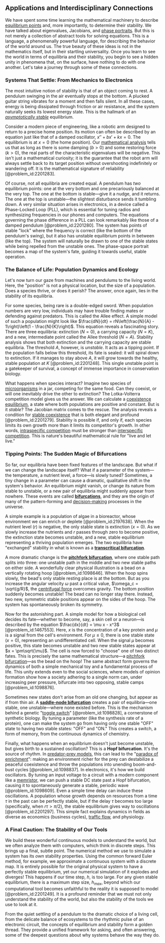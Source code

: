 ## Applications and Interdisciplinary Connections

We have spent some time learning the mathematical machinery to describe [equilibrium points](@article_id:167009) and, more importantly, to determine their stability. We have talked about eigenvalues, Jacobians, and [phase portraits](@article_id:172220). But this is not merely a collection of abstract tools for solving equations. This is a language, a phenomenally powerful language, for describing the behavior of the world around us. The true beauty of these ideas is not in the mathematics itself, but in their startling universality. Once you learn to see the world in terms of equilibria and their stability, you begin to see a hidden unity in phenomena that, on the surface, have nothing to do with one another. Let's take a journey through some of these connections.

### Systems That Settle: From Mechanics to Electronics

The most intuitive notion of stability is that of an object coming to rest. A pendulum swinging in the air eventually stops at the bottom. A plucked guitar string vibrates for a moment and then falls silent. In all these cases, energy is being dissipated through friction or air resistance, and the system naturally seeks its lowest energy state. This is the hallmark of an *[asymptotically stable](@article_id:167583)* equilibrium.

Consider a modern piece of engineering, like a robotic arm designed to return to a precise home position. Its motion can often be described by an equation just like that of a damped oscillator, $x'' + bx' + kx = 0$. The equilibrium is at $x=0$ (the home position). Our [mathematical analysis](@article_id:139170) tells us that as long as there is some damping ($b>0$) and some restoring force ($k>0$), the real parts of the characteristic eigenvalues will be negative. This isn't just a mathematical curiosity; it is the guarantee that the robot arm will always settle back to its target position without overshooting indefinitely or wandering off. It is the mathematical signature of reliability [@problem_id:2201283].

Of course, not all equilibria are created equal. A pendulum has *two* equilibrium points: one at the very bottom and one precariously balanced at the very top. The one at the bottom is stable—give it a nudge, and it returns. The one at the top is unstable—the slightest disturbance sends it tumbling down. A very similar situation arises in electronics, in a device called a Phase-Locked Loop (PLL), which is essential for tuning radios and synthesizing frequencies in our phones and computers. The equations governing the phase difference in a PLL can look remarkably like those of a damped pendulum [@problem_id:2201280]. The system has points of stable "lock" where the frequency is correct (like the bottom of the pendulum's swing), but it also has unstable equilibrium points in between (like the top). The system will naturally be drawn to one of the stable states while being repelled from the unstable ones. The phase-space portrait becomes a map of the system's fate, guiding it towards useful, stable operation.

### The Balance of Life: Population Dynamics and Ecology

Let's now turn our gaze from machines and pendulums to the living world. Here, the "position" is not a physical location, but the size of a population. Does a species thrive, or does it perish? The answer, once again, lies in the stability of its equilibria.

For some species, being rare is a double-edged sword. When population numbers are very low, individuals may have trouble finding mates or defending against predators. This is called the Allee effect. A simple model of such a population might look like $\frac{dN}{dt} = rN\left(\frac{N}{A} - 1\right)\left(1 - \frac{N}{K}\right)$. This equation reveals a fascinating story. There are three equilibria: extinction ($N=0$), a carrying capacity ($N=K$), and a new, intermediate point called the Allee threshold ($N=A$). Stability analysis shows that both extinction and the carrying capacity are stable equilibria. The threshold $A$, however, is *unstable*. It acts as a tipping point. If the population falls below this threshold, its fate is sealed: it will spiral down to extinction. If it manages to stay above $A$, it will grow towards the healthy, stable population at $K$ [@problem_id:2201248]. This single unstable point is a gatekeeper of survival, a concept of immense importance in conservation biology.

What happens when species interact? Imagine two species of [microorganisms](@article_id:163909) in a jar, competing for the same food. Can they coexist, or will one inevitably drive the other to extinction? The Lotka-Volterra competition model gives us the answer. We can calculate a [coexistence equilibrium](@article_id:273198), a state where both populations are positive and constant. But is it *stable*? The Jacobian matrix comes to the rescue. The analysis reveals a condition for [stable coexistence](@article_id:169680) that is both elegant and profound [@problem_id:2201279]. Stability is possible if, and only if, each species limits its own growth more than it limits its competitor's growth. In other words, [intraspecific competition](@article_id:151111) must be stronger than [interspecific competition](@article_id:143194). This is nature's beautiful mathematical rule for "live and let live."

### Tipping Points: The Sudden Magic of Bifurcations

So far, our equilibria have been fixed features of the landscape. But what if we can change the landscape itself? What if a parameter of the system—the temperature, a nutrient level, a force—is slowly tuned? Sometimes, a tiny change in a parameter can cause a dramatic, qualitative shift in the system's behavior. An equilibrium might vanish, or change its nature from stable to unstable, or a new pair of equilibria might suddenly appear from nowhere. These events are called **[bifurcations](@article_id:273479)**, and they are the origin of many of the pattern-forming and [decision-making](@article_id:137659) processes in the universe.

A simple example is a population of algae in a bioreactor, whose environment we can enrich or deplete [@problem_id:2197638]. When the nutrient level ($r$) is negative, the only stable state is extinction ($x=0$). As we slowly increase the nutrients and $r$ passes through zero to become positive, the extinction state becomes unstable, and a new, stable equilibrium representing a thriving population emerges. The two equilibria have "exchanged" stability in what is known as a **[transcritical bifurcation](@article_id:271959)**.

A more dramatic change is the **[pitchfork bifurcation](@article_id:143151)**, where one stable path splits into three: one unstable path in the middle and two new stable paths on either side. A wonderfully clear physical illustration is a bead on a vertically rotating hoop [@problem_id:1098646]. When the hoop spins slowly, the bead's only stable resting place is at the bottom. But as you increase the angular velocity $\omega$ past a critical value, $\omega_c = \sqrt{g/R}$, the [centrifugal force](@article_id:173232) overcomes gravity. The bottom position suddenly becomes unstable! The bead can no longer stay there. Instead, two new, symmetric stable positions appear on the sides of the hoop. The system has spontaneously broken its symmetry.

Now for the astonishing part. A simple model for how a biological cell decides its fate—whether to become, say, a skin cell or a neuron—is described by the equation $\frac{dx}{dt} = \mu x - x^3$ [@problem_id:1467553]. Here, $x$ is the concentration of a key protein and $\mu$ is a signal from the cell's environment. For $\mu \le 0$, there is one stable state ($x=0$), representing an undifferentiated cell. When the signal $\mu$ becomes positive, this state becomes unstable and two new stable states appear at $x = \pm\sqrt{\mu}$. The cell is now forced to "choose" one of two distinct fates. This is precisely the same mathematical structure—a [pitchfork bifurcation](@article_id:143151)—as the bead on the hoop! The same abstract form governs the dynamics of both a simple mechanical toy and a fundamental process of life. This unity extends even to the social sciences, where models of opinion formation show how a society adhering to a single norm can, under increasing peer pressure, bifurcate into two opposing, stable camps [@problem_id:1098876].

Sometimes new states don't arise from an old one changing, but appear as if from thin air. A **[saddle-node bifurcation](@article_id:269329)** creates a pair of equilibria—one stable, one unstable—where none existed before. This is the mechanism behind a genetic "[toggle switch](@article_id:266866)" [@problem_id:1098828], a cornerstone of synthetic biology. By tuning a parameter (like the synthesis rate of a protein), one can make the system go from having only one stable "OFF" state to having two stable states: "OFF" and "ON." This creates a switch, a form of memory, from the continuous dynamics of chemistry.

Finally, what happens when an equilibrium doesn't just become unstable, but gives birth to a sustained oscillation? This is a **Hopf bifurcation**. It's the source of rhythm. In [predator-prey models](@article_id:268227), this can lead to the "[paradox of enrichment](@article_id:162747)": making an environment richer for the prey can destabilize a peaceful coexistence and throw the populations into unending boom-and-bust cycles [@problem_id:1098837]. In electronics, it's how we build oscillators. By tuning an input voltage to a circuit with a modern component like a [memristor](@article_id:203885), we can push a stable DC state past a Hopf bifurcation, causing it to spontaneously generate a stable, periodic wave [@problem_id:1098609]. Even a simple time delay can induce these oscillations. A population whose growth depends on resources from a time $\tau$ in the past can be perfectly stable, but if the delay $\tau$ becomes too large (specifically, when $r\tau > \pi/2$), the stable equilibrium gives way to oscillations [@problem_id:2201297]. This simple fact explains dynamics in fields as diverse as economics (business cycles), [traffic flow](@article_id:164860), and physiology.

### A Final Caution: The Stability of Our Tools

We build these wonderful continuous models to understand the world, but we often analyze them with computers, which think in discrete steps. This brings up a final, subtle point. The numerical method we use to simulate a system has its *own* stability properties. Using the common forward Euler method, for example, we approximate a continuous system with a discrete map. It is entirely possible for the original physical system to have a perfectly stable equilibrium, yet our numerical simulation of it explodes and diverges! This happens if our time step, $h$, is too large. For any given stable equilibrium, there is a maximum step size, $h_{max}$, beyond which our computational tool becomes unfaithful to the reality it is supposed to model [@problem_id:2201249]. It is a profound reminder that we must not only understand the stability of the world, but also the stability of the tools we use to look at it.

From the quiet settling of a pendulum to the dramatic choice of a living cell, from the delicate balance of ecosystems to the rhythmic pulse of an electronic circuit, the concepts of equilibrium and stability form a golden thread. They provide a unified framework for asking, and often answering, some of the deepest questions about why systems behave the way they do.